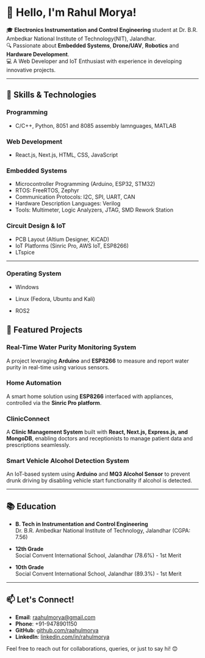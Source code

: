 
# 👋 Hello, I'm Rahul Morya!  

🎓 **Electronics Instrumentation and Control Engineering** student at Dr. B.R. Ambedkar National Institute of Technology(NIT), Jalandhar.  
🔍 Passionate about **Embedded Systems**, **Drone/UAV**, **Robotics** and **Hardware Development**.  
💻 A Web Developer and IoT Enthusiast with experience in developing innovative projects.  

---

## 🚀 Skills & Technologies  

### Programming  
- C/C++, Python, 8051 and 8085 assembly lamnguages, MATLAB  

### Web Development  
- React.js, Next.js, HTML, CSS, JavaScript  

### Embedded Systems  
- Microcontroller Programming (Arduino, ESP32, STM32)  
- RTOS: FreeRTOS, Zephyr  
- Communication Protocols: I2C, SPI, UART, CAN  
- Hardware Description Languages: Verilog  
- Tools: Multimeter, Logic Analyzers, JTAG, SMD Rework Station  

### Circuit Design & IoT  
- PCB Layout (Altium Designer, KiCAD)  
- IoT Platforms (Sinric Pro, AWS IoT, ESP8266)
- LTspice
---
### Operating System
- Windows
- Linux (Fedora, Ubuntu and Kali)
  
- ROS2

## 🌟 Featured Projects  

### Real-Time Water Purity Monitoring System  
A project leveraging **Arduino** and **ESP8266** to measure and report water purity in real-time using various sensors.  

### Home Automation  
A smart home solution using **ESP8266** interfaced with appliances, controlled via the **Sinric Pro platform**.  

### ClinicConnect  
A **Clinic Management System** built with **React, Next.js, Express.js, and MongoDB**, enabling doctors and receptionists to manage patient data and prescriptions seamlessly.  

### Smart Vehicle Alcohol Detection System  
An IoT-based system using **Arduino** and **MQ3 Alcohol Sensor** to prevent drunk driving by disabling vehicle start functionality if alcohol is detected.  



---


## 📚 Education  

- **B. Tech in Instrumentation and Control Engineering**  
  Dr. B.R. Ambedkar National Institute of Technology, Jalandhar (CGPA: 7.56)  

- **12th Grade**  
  Social Convent International School, Jalandhar (78.6%) - 1st Merit  

- **10th Grade**  
  Social Convent International School, Jalandhar (89.3%)  - 1st Merit  

---

## 📫 Let's Connect!  

- **Email**: raahulmorya@gmail.com  
- **Phone**: +91-9478901150  
- **GitHub**: [github.com/raahulmorya](https://github.com/raahulmorya)  
- **LinkedIn**: [linkedin.com/in/rahulmorya](https://www.linkedin.com/in/rahulmorya)  

Feel free to reach out for collaborations, queries, or just to say hi! 😊  
